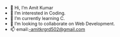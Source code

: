 - 👋 Hi, I’m Amit Kumar
- 👀 I’m interested in Coding.
- 🌱 I’m currently learning C.
- 💞️ I’m looking to collaborate on Web Development.
- 📫 email:-amitkrgrd502@gmail.com
